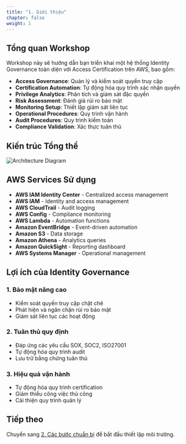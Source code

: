 ```yaml
---
title: "1. Giới thiệu"
chapter: false
weight: 1
---
```

## Tổng quan Workshop

Workshop này sẽ hướng dẫn bạn triển khai một hệ thống Identity Governance toàn diện với Access Certification trên AWS, bao gồm:

- **Access Governance**: Quản lý và kiểm soát quyền truy cập
- **Certification Automation**: Tự động hóa quy trình xác nhận quyền
- **Privilege Analytics**: Phân tích và giám sát đặc quyền
- **Risk Assessment**: Đánh giá rủi ro bảo mật
- **Monitoring Setup**: Thiết lập giám sát liên tục
- **Operational Procedures**: Quy trình vận hành
- **Audit Procedures**: Quy trình kiểm toán
- **Compliance Validation**: Xác thực tuân thủ

## Kiến trúc Tổng thể

![Architecture Diagram](/images/architecture-diagram.png)

## AWS Services Sử dụng

- **AWS IAM Identity Center** - Centralized access management
- **AWS IAM** - Identity and access management
- **AWS CloudTrail** - Audit logging
- **AWS Config** - Compliance monitoring
- **AWS Lambda** - Automation functions
- **Amazon EventBridge** - Event-driven automation
- **Amazon S3** - Data storage
- **Amazon Athena** - Analytics queries
- **Amazon QuickSight** - Reporting dashboard
- **AWS Systems Manager** - Operational management

## Lợi ích của Identity Governance

### 1. Bảo mật nâng cao

- Kiểm soát quyền truy cập chặt chẽ
- Phát hiện và ngăn chặn rủi ro bảo mật
- Giám sát liên tục các hoạt động

### 2. Tuân thủ quy định

- Đáp ứng các yêu cầu SOX, SOC2, ISO27001
- Tự động hóa quy trình audit
- Lưu trữ bằng chứng tuân thủ

### 3. Hiệu quả vận hành

- Tự động hóa quy trình certification
- Giảm thiểu công việc thủ công
- Cải thiện quy trình quản lý

## Tiếp theo

Chuyển sang [2. Các bước chuẩn bị](../2-cac-buoc-chuan-bi) để bắt đầu thiết lập môi trường.
